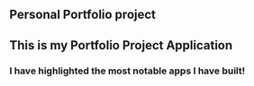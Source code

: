 ## Personal Portfolio project

## This is my Portfolio Project Application

### I have highlighted the most notable apps I have built!
